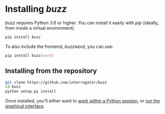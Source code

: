 # Installing *buzz*

*buzz* requires Python 3.6 or higher. You can install it easily with *pip* (ideally, from inside a virtual environment):

```bash
pip install buzz
```

To also include the frontend, *buzzword*, you can use:

```bash
pip install buzz[word]
```

## Installing from the repository

```bash
git clone https://github.com/interrogator/buzz
cd buzz
python setup.py install
```

Once installed, you'll either want to [work within a Python session](corpus.md), or [run the graphical interface](https://buzzword.readthedocs.io/en/latest/).
